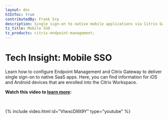 ```yaml
---
layout: doc
h3InToc: true
contributedBy: Frank Srp
description: Single sign-on to native mobile applications via Citrix Gateway.
tz_title: Mobile SSO
tz_products: citrix-endpoint-management;
---
```

# Tech Insight: Mobile SSO

Learn how to configure Endpoint Management and Citrix Gateway to deliver single sign-on to native SaaS apps. Here, you can find information for iOS and Android devices that are enrolled into the Citrix Workspace.  

**Watch this video to [learn more](https://www.youtube.com/watch?v=VIwxcDI6t9Y):**

&nbsp;

{% include video.html id="VIwxcDI6t9Y" type="youtube" %}
